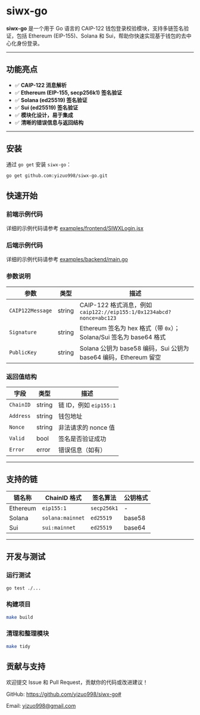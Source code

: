 # siwx-go

**siwx-go** 是一个用于 Go 语言的 CAIP-122 钱包登录校验模块，支持多链签名验证，包括 Ethereum (EIP-155)、Solana 和 Sui，帮助你快速实现基于钱包的去中心化身份登录。

---

## 功能亮点

- ✅ **CAIP-122 消息解析**  
- ✅ **Ethereum (EIP-155, secp256k1) 签名验证**  
- ✅ **Solana (ed25519) 签名验证**  
- ✅ **Sui (ed25519) 签名验证**  
- ✅ **模块化设计，易于集成**  
- ✅ **清晰的错误信息与返回结构**

---

## 安装

通过 `go get` 安装 `siwx-go`：

```bash 
go get github.com:yizuo998/siwx-go.git
```

## 快速开始

### 前端示例代码
详细的示例代码请参考 [examples/frontend/SIWXLogin.jsx](examples/frontend/SIWXLogin.jsx)

### 后端示例代码
详细的示例代码请参考 [examples/backend/main.go](examples/backend/main.go)

### 参数说明

| 参数            | 类型   | 描述                                                     |
|-----------------|--------|----------------------------------------------------------|
| `CAIP122Message`| string | CAIP-122 格式消息，例如 `caip122://eip155:1/0x1234abcd?nonce=abc123` |
| `Signature`     | string | Ethereum 签名为 hex 格式（带 `0x`）；Solana/Sui 签名为 base64 格式 |
| `PublicKey`     | string | Solana 公钥为 base58 编码，Sui 公钥为 base64 编码，Ethereum 留空 |

### 返回值结构

| 字段     | 类型   | 描述                   |
|----------|--------|------------------------|
| `ChainID`| string | 链 ID，例如 `eip155:1` |
| `Address`| string | 钱包地址               |
| `Nonce`  | string | 非法请求的 nonce 值    |
| `Valid`  | bool   | 签名是否验证成功       |
| `Error`  | error  | 错误信息（如有）       |

---

## 支持的链

| 链名称   | ChainID 格式  | 签名算法    | 公钥格式      |
|----------|---------------|-------------|---------------|
| Ethereum | `eip155:1`    | `secp256k1` | -             |
| Solana   | `solana:mainnet` | `ed25519`  | base58        |
| Sui      | `sui:mainnet` | `ed25519`   | base64        |

---

## 开发与测试

### 运行测试

```bash
go test ./...
```

### 构建项目
```bash
make build
```

### 清理和整理模块
```bash
make tidy
```


## 贡献与支持
欢迎提交 Issue 和 Pull Request，贡献你的代码或改进建议！

GitHub: https://github.com/yizuo998/siwx-go#

Email: yizuo998@gmail.com
